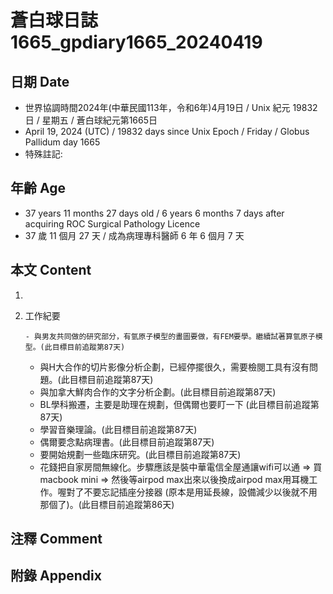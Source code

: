 [_metadata_:encoding]: - "utf-8"
[_metadata_:language]: - "zh-Hant-TW"
[_metadata_:fileformat]: - "markdown"
[_metadata_:MIME_type]: - "text/plain"
[_metadata_:markdown_version]: - "commonmark version 0.30"
[_metadata_:markdown_spec]: - "https://spec.commonmark.org/0.30/"

# 蒼白球日誌1665_gpdiary1665_20240419 #

## 日期 Date ##

* 世界協調時間2024年(中華民國113年，令和6年)4月19日 / Unix 紀元 19832 日 / 星期五 / 蒼白球紀元第1665日
* April 19, 2024 (UTC) / 19832 days since Unix Epoch / Friday / Globus Pallidum day 1665
* 特殊註記:

## 年齡 Age ##

* 37 years 11 months 27 days old / 6 years 6 months 7 days after acquiring ROC Surgical Pathology Licence
* 37 歲 11 個月 27 天 / 成為病理專科醫師 6 年 6 個月 7 天

## 本文 Content ##

1. 

    
2. 工作紀要

       - 與男友共同做的研究部分，有氫原子模型的畫圖要做，有FEM要學。繼續試著算氫原子模型。(此目標目前追蹤第87天)
   - 與H大合作的切片影像分析企劃，已經停擺很久，需要檢閱工具有沒有問題。(此目標目前追蹤第87天)
   - 與加拿大鮮肉合作的文字分析企劃。(此目標目前追蹤第87天)
   - BL學科搬遷，主要是助理在規劃，但偶爾也要盯一下 (此目標目前追蹤第87天)
   - 學習音樂理論。(此目標目前追蹤第87天)
   - 偶爾要念點病理書。(此目標目前追蹤第87天)
   - 要開始規劃一些臨床研究。(此目標目前追蹤第87天)
   - 花錢把自家房間無線化。步驟應該是裝中華電信全屋通讓wifi可以通 => 買macbook mini => 然後等airpod max出來以後換成airpod max用耳機工作。喔對了不要忘記插座分接器 (原本是用延長線，設備減少以後就不用那個了)。(此目標目前追蹤第86天)


## 注釋 Comment ##


## 附錄 Appendix ##

